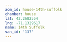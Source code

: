 ```yaml
---
aom_id: house-14th-suffolk
chamber: house
lat: 42.2682554
lng: -71.1329617
name: 14th Suffolk
van_id: '137'
---
```

